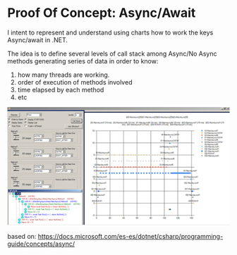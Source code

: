 # Proof Of Concept: Async/Await

I intent to represent and understand using charts how to work the  keys Async/await in .NET.

The idea is to define several levels of call stack among Async/No Async methods  generating series of data in order to know:

1) how many threads are working.
2) order of execution of methods involved
3) time elapsed by each method
4) etc

![alt text](capture1.png)

based on: https://docs.microsoft.com/es-es/dotnet/csharp/programming-guide/concepts/async/
